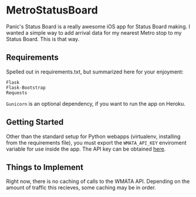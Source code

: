 # MetroStatusBoard #

Panic's Status Board is a really awesome iOS app for Status Board making. I wanted a simple way to add arrival data for my nearest Metro stop to my Status Board. This is that way.

## Requirements ##

Spelled out in requirements.txt, but summarized here for your enjoyment:

    Flask
    Flask-Bootstrap
    Requests

`Gunicorn` is an optional dependency, if you want to run the app on Heroku.

## Getting Started  ##

Other than the standard setup for Python webapps (virtualenv, installing from the requirements file), you must export the `WMATA_API_KEY` enviroment variable for use inside the app. The API key can be obtained [here](http://developer.wmata.com/page).

## Things to Implement  ##

Right now, there is no caching of calls to the WMATA API. Depending on the amount of traffic this recieves, some caching may be in order.